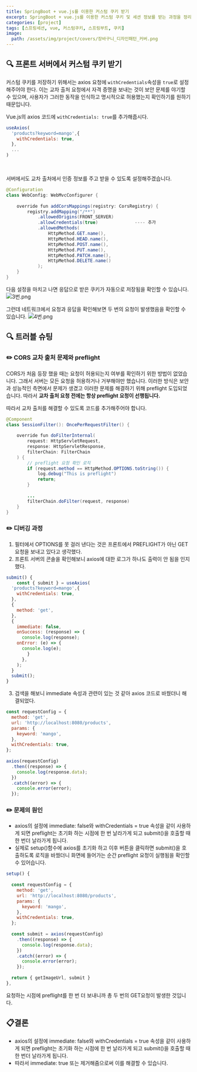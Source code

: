 ```yaml
---
title: SpringBoot + vue.js를 이용한 커스텀 쿠키 받기
excerpt: SpringBoot + vue.js를 이용한 커스텀 쿠키 및 세션 정보를 받는 과정을 정리해보았습니다.
categories: [project]
tags: [스프링세션, vue, 커스텀쿠키, 스프링부트, 쿠키]
image:
  path: /assets/img/project/covers/장바구니_디자인패턴_커버.png
---
```


## 🔍 프론트 서버에서 커스텀 쿠키 받기

커스텀 쿠키를 저장하기 위해서는 axios 요청에 `withCredentials`속성을 `true`로 설정해주어야 한다. 
이는 교차 출처 요청에서 자격 증명을 보내는 것이 보안 문제를 야기할 수 있으며, 사용자가 그러한 동작을 인식하고 명시적으로 허용했는지 확인하기를 원하기 때문입니다.

Vue.js의 axios 코드에 `withCredentials: true`를 추가해줍시다.
~~~javascript
useAxios(  
  'products?keyword=mango',{  
    withCredentials: true,  
  },  
  ...
)
~~~
<br>

서버에서도 교차 출처에서 인증 정보를 주고 받을 수 있도록 설정해주겠습니다.
~~~java
@Configuration  
class WebConfig: WebMvcConfigurer {  
  
    override fun addCorsMappings(registry: CorsRegistry) {  
        registry.addMapping("/**")  
            .allowedOrigins(FRONT_SERVER)  
            .allowCredentials(true)              ---- 추가
            .allowedMethods(  
                HttpMethod.GET.name(),  
                HttpMethod.HEAD.name(),  
                HttpMethod.POST.name(),  
                HttpMethod.PUT.name(),  
                HttpMethod.PATCH.name(),  
                HttpMethod.DELETE.name()  
            );  
    }  
}
~~~

다음 설정을 마치고 나면 응답으로 받은 쿠키가 자동으로 저장됨을 확인할 수 있습니다.
![3번.png](/assets/img/project/filters/fix/3번.png)

그런데 네트워크에서 요청과 응답을 확인해보면 두 번의 요청이 발생했음을 확인할 수 있습니다.
![4번.png](/assets/img/project/filters/fix/4번.png)

## 🔍 트러블 슈팅
### ✏️ CORS 교차 출처 문제와 preflight
 CORS가 처음 등장 했을 때는 요청이 허용되는지 여부를 확인하기 위한 방법이 없었습니다. 그래서 서버는 모든 요청을 허용하거나 거부해야만 했습니다.
 이러한 방식은 보안과 성능적인 측면에서 문제가 생겼고 이러한 문제를 해결하기 위해 preflight 도입되었습니다. 
 따라서 **교차 출처 요청 전에는 항상 preflight 요청이 선행됩니다.**

따라서 교차 출처를 해결할 수 있도록 코드를 추가해주어야 합니다.
~~~java
@Component  
class SessionFilter(): OncePerRequestFilter() {  
  
    override fun doFilterInternal(  
        request: HttpServletRequest,  
        response: HttpServletResponse,  
        filterChain: FilterChain  
    ) {  
		// preflight 요청 확인 로직
        if (request.method == HttpMethod.OPTIONS.toString()) {  
            log.debug("This is preflight")  
            return;  
        } 
        
		...
        filterChain.doFilter(request, response)  
    }  
}
~~~

### ✏️ 디버깅 과정
1. 필터에서 OPTIONS를 못 걸러 낸다는 것은 프론트에서 PREFLIGHT가 아닌 GET요청을 보내고 있다고 생각했다.
2. 프론트 서버의 콘솔을 확인해보니 axios에 대한 로그가 하나도 출력이 안 됨을 인지했다.
~~~javascript
submit() {
	const { submit } = useAxios(  
  'products?keyword=mango',{  
    withCredentials: true,  
  },  
  {  
    method: 'get',  
  },  
  {  
	immediate: false,  
	onSuccess: (response) => {  
	  console.log(response);  
	onError: (e) => {  
	  console.log(e);  
		}  
	  },  
	);
  }
  submit();
}
~~~

3. 검색을 해보니 immediate 속성과 관련이 있는 것 같아 axios 코드로 바꿨더니 해결되었다.
~~~javascript
const requestConfig = {  
  method: 'get',  
  url: 'http://localhost:8080/products',  
  params: {  
    keyword: 'mango',  
  },  
  withCredentials: true,  
};  
  
axios(requestConfig)  
  .then((response) => {  
    console.log(response.data);  
  })  
  .catch((error) => {  
    console.error(error);  
  });
~~~


### ✏️ 문제의 원인
 - axios의 설정에 immediate: false와 withCredentials = true 속성을 같이 사용하게 되면 preflight는 초기화 하는 시점에 한 번 날라가게 되고 submit()을 호출할 때 한 번더 날라가게 됩니다.
 - 실제로 setup()함수에 axios를 초기화 하고 이후 버튼을 클릭하면 submit()을 호출하도록 로직을 바꿨더니 화면에 들어가는 순간 preflight 요청이 실행됨을 확인할 수 있어습니다.
~~~javascript
setup() {  
  
  const requestConfig = {  
    method: 'get',  
    url: 'http://localhost:8080/products',  
    params: {  
      keyword: 'mango',  
    },  
    withCredentials: true,  
  };  
  
  const submit = axios(requestConfig)  
    .then((response) => {  
      console.log(response.data);  
    })  
    .catch((error) => {  
      console.error(error);  
    });  
  
  return { getImageUrl, submit }  
},
~~~

요청하는 시점에 preflight를 한 번 더 보내니까 총 두 번의 GET요청이 발생한 것입니다. 

## 📋결론
  - axios의 설정에 immediate: false와 withCredentials = true 속성을 같이 사용하게 되면 preflight는 초기화 하는 시점에 한 번 날라가게 되고 submit()을 호출할 때 한 번더 날라가게 됩니다.
  - 따라서 immediate: true 또는 제거해줌으로써 이를 해결할 수 있습니다.
